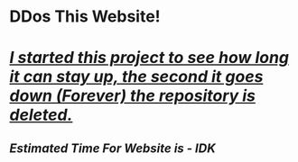 # DDos This Website!
<h1><i><u>I started this project to see how long it can stay up, the second it goes down (Forever) the repository is deleted.</u></i></h1>

<h2><i>Estimated Time For Website is - IDK</i></h2>
